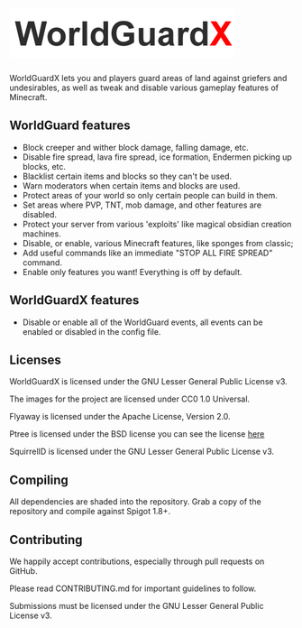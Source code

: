 # ![WorldGuardX](https://github.com/virustotalop/WorldGuardX/blob/master/images/worldguardx.png)

WorldGuardX lets you and players guard areas of land against griefers and undesirables, as well as tweak and disable various gameplay features of Minecraft.

WorldGuard features
---------

* Block creeper and wither block damage, falling damage, etc.
* Disable fire spread, lava fire spread, ice formation, Endermen picking up blocks, etc.
* Blacklist certain items and blocks so they can't be used.
* Warn moderators when certain items and blocks are used.
* Protect areas of your world so only certain people can build in them.
* Set areas where PVP, TNT, mob damage, and other features are disabled.
* Protect your server from various 'exploits' like magical obsidian creation machines.
* Disable, or enable, various Minecraft features, like sponges from classic;
* Add useful commands like an immediate "STOP ALL FIRE SPREAD" command.
* Enable only features you want! Everything is off by default.

WorldGuardX features
---------

* Disable or enable all of the WorldGuard events, all events can be enabled or disabled in the config file.

Licenses
---------

WorldGuardX is licensed under the GNU Lesser General Public License v3.

The images for the project are licensed under CC0 1.0 Universal.

Flyaway is licensed under the Apache License, Version 2.0.

Ptree is licensed under the BSD license you can see the license [here](https://github.com/virustotalop/WorldGuardX/blob/master/LICENSE-Ptree.txt)

SquirrelID is licensed under the GNU Lesser General Public License v3.

Compiling
---------

All dependencies are shaded into the repository. Grab a copy of the repository and compile against Spigot 1.8+.

Contributing
------------

We happily accept contributions, especially through pull requests on GitHub.

Please read CONTRIBUTING.md for important guidelines to follow.

Submissions must be licensed under the GNU Lesser General Public License v3.
